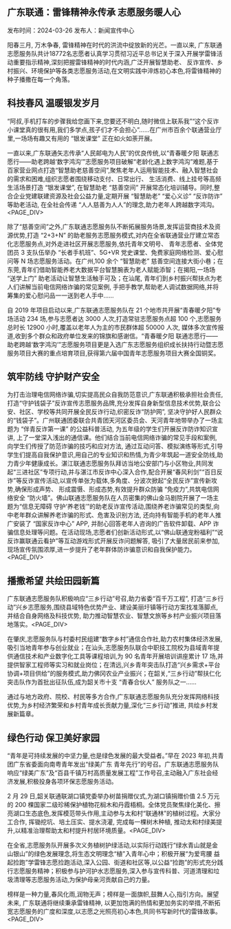 ## 广东联通：雷锋精神永传承 志愿服务暖人心

发布时间：2024-03-26 发布人：新闻宣传中心

阳春三月, 万木争春, 雷锋精神在时代的洪流中绽放新的光芒。一直以来, 广东联通志愿服务队共计18772名志愿者认真学习贯彻习近平总书记关于深入开展学雷锋活动重要指示精神,深刻把握雷锋精神的时代内涵,广泛开展智慧助老、 反诈宣传、乡村振兴、环境保护等各类志愿服务活动,在文明实践中淬炼初心本色,将雷锋精神的种子播撒在每一个角落。

## 科技春风 温暖银发岁月

“阿叔,手机打车的步骤我给您画下来,您要还不明白,随时微信上联系我”“这个反诈小课堂真的很有用,我们多学点,孩子们才不会担心”……在广州市百余个联通营业厅里,一场场有趣又有用的 “银发课堂” 正在如火如荼开展。

一直以来,广东联通矢志传承“人民邮电为人民”的优良传统,以“青春暖夕阳 联通志愿行——助老跨越‘数字鸿沟’”志愿服务项目破解“老龄化遇上数字鸿沟”难题,基于百家营业网点打造“智慧助老慈善空间”,聚焦老年人运用智能技术、融入智慧社会的需求和困难,组织志愿者围绕移动支付、日常出行、 生活消费、线上挂号等高频生活场景打造 “银发课堂”, 在智慧助老 “慈善空间” 开展常态化培训辅导。同时,整合企业党建联建资源及社会公益力量,定期开展 “智慧助老” “爱心义诊” “反诈防诈” 等助老活动, 在全社会传递 “人人慈善为人人”的理念,助力老年人跨越数字鸿沟。<PAGE_DIV> 

除了“慈善空间”之外,广东联通志愿服务队不断拓展服务场景,发挥运营商技术及资源优势,打造 “2+3+N” 的助老服务志愿服务模式,对内在全省联通营业厅建立常态化志愿服务点,对外走进社区开展志愿服务,依托青年文明号、 青年志愿者、全体党团员 3 支队伍举办 “长者手机班”、5G+VR 党史课堂、免费家庭网络检测、爱心慰问等 N 场志愿服务活动。在广州,100 余个 “智慧助老” 慈善空间连接大街小巷；在东莞,青年们借助智能养老大数据平台智慧腕表为老人赋能添智；在揭阳,一场场 “送学上门” 助老活动让智慧生活触手可及；在汕尾, 青年们到乡村振兴帮扶点为老人们讲解当前电信网络诈骗的常见案例, 手把手教学,帮助老人调试数据网络,并将筹集的爱心慰问品一一送到老人手中……

自 2019 年项目启动以来,广东联通志愿服务队在 21 个地市共开展“青春暖夕阳”专场活动 234 场,参与志愿者达 3000 人次,打造常驻志愿服务点超 100 个,志愿服务总时长 12900 小时,覆盖以老年人为主的市民群体超 50000 人次, 媒体多次宣传报道,收到多个群众和政府单位发来的锦旗和感谢信。“青春暖夕阳 联通志愿行——助老跨越‘数字鸿沟’”志愿服务项目更是入选广东志愿服务组织成长扶持行动暨志愿服务项目大赛的重点培育项目,获得第六届中国青年志愿服务项目大赛全国铜奖。

## 筑牢防线 守护财产安全

为打击治理电信网络诈骗,切实提高民众自我防范意识,广东联通积极承担社会责任,打造“守护钱袋子”反诈宣传志愿服务品牌,充分发挥自身新型信息技术优势,联合公安、社区、学校等共同开展全民反诈行动,织密反诈“防护网”, 坚决守护好人民群众的“钱袋子”。广州联通团委联合共青团天河区委员会、天河青年地带举办了一场主题为 “伴青反诈第一课” 的公益科普活动, 为五年级的学生们开展反诈防诈知识宣讲, 上了一堂深入浅出的通信课。他们结合当前电信网络诈骗的常见手段和案例, 向学生们传授了防范诈骗的技巧和应对方法, 通过互动问答、模拟演练等形式,引导学生们提高自我保护意识,用自己的专业知识和热情,为青少年筑起一道安全防线,助力青少年健康成长。湛江联通志愿服务队拜访当地公安部门与小区物业,共同发起“三进社区”专项行动,并与湛江市反诈中心深入合作,配合开展“春风利剑”“百日反诈”等反诈宣传活动,以宣传单张为载体,多角度、分波次掀起“全民反诈”宣传新攻势,确保形成声势、 形成震慑、形成态势,有效提升群众防骗 “免疫力”,共筑电信网络安全 “防火墙”。佛山联通志愿服务队在人员密集的佛山金马剧院开展了一场主题为“信息无障碍 守护‘养老钱’”的助老反诈宣传活动,围绕养老诈骗常见的类型,向中老年群众讲解养老诈骗的形式、危害及识别方法, 还向持有智能手机的老年人推广安装了 “国家反诈中心” APP, 并耐心回答老年人咨询的广告软件卸载、APP 诈骗信息处理等问题。在活动现场,志愿者们创新活动形式,以“佛山联通宠粉福利”“说反诈赢联通云看护”等互动游戏形式开展反诈问题解答, 吸引了大量居民前来参加,现场宣传氛围浓厚,进一步提升了老年群体防诈骗意识和自我保护能力。<PAGE_DIV> 

## 播撒希望 共绘田园新篇

广东联通志愿服务队积极响应“三乡行动”号召,助力省委“百千万工程”, 打造“三乡行动”兴乡志愿服务,围绕县域特色优势产业、建设美丽圩镇等行动方案找准落脚点, 并结合自身网络及科技优势, 助力推动智慧农业、智慧文旅等乡村产业振兴项目落地落实。<PAGE_DIV> 

在肇庆,志愿服务队与村委村民组建“数字乡村”通信合作社,助力农村集体经济发展,吸引当地青年参与创业就业；在汕头,志愿服务队联合中职技工院校为县域青年提供通信技术和产业数字化工具等课程培训,为 90 名青年开展培训讲座累计 17 场,并提供智家工程师等实习和就业岗位；在清远,兴乡青年突击队打造“兴乡需求+平台协调+项目供给”的服务模式,助力佛冈农业产业振兴；在韶关,“三乡行动”帮扶仁化突击队作为首批出征队伍,成为韶关市十支 “青春合伙人” 服务队之一……

通过与地方政府、院校、村民等多方合作,广东联通志愿服务队充分发挥网络科技优势,为乡村经济繁荣和乡村青年成长贡献力量,深化“三乡行动”推进, 共绘乡村发展新篇章。

## 绿色行动 保卫美好家园

“青年是可持续发展的中坚力量,也是绿色发展的最大受益者。”早在 2023 年初,共青团广东省委面向南粤青年发出“绿美广东 青年先行”的号召。广东联通志愿服务队响应“绿美广东”及“百县千镇万村高质量发展工程”工作号召,主动融入广东社会经济发展,积极投身各项环保志愿服务活动。

2 月 29 日,韶关联通联湖口镇党委举办树苗捐赠仪式,为湖口镇捐赠价值 2.5 万元的 200 棵国家二级珍稀保护植物花榈木和丹霞梧桐。全体党员聚焦绿化美化、擦亮湖口生态底色,发挥模范带头作用,主动参与太和村“联通林”的植树过程。大家分工合作, 挥锄挖坑、培土压实、提水浇灌, 完成每一棵树木种植, 推动太和村绿美提升,以精准治理帮助太和村提升村居环境质量。<PAGE_DIV> 

在全省,志愿服务队开展多次义务植树护绿活动,以实际行动践行“绿水青山就是金山银山”的绿色发展理念,将生态文明理念“植”入青年心中；积极开展“为爱弯腰 益起捡跑”学雷锋志愿捡跑活动,深入公园、街道和社区等,以公益“捡跑”的形式充分践行志愿服务精神；积极参与护河护水志愿服务,深入参与宣传科普、河道清理和垃圾清理等志愿服务活动,为保护母亲河贡献自己的力量。

榜样是一种力量,春风化雨,润物无声；榜样是一面旗帜,鼓舞人心,指引方向。展望未来, 广东联通将继续秉承雷锋精神, 以更加饱满的热情和更加务实的举措,不断拓宽志愿服务的广度和深度,以志愿之光照亮初心本色,共同书写新时代的雷锋故事。<PAGE_DIV> 